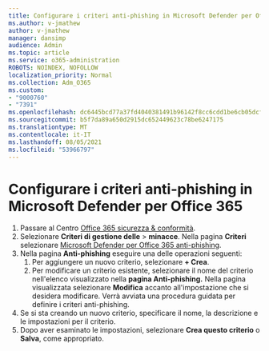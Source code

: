 ```yaml
---
title: Configurare i criteri anti-phishing in Microsoft Defender per Office 365
ms.author: v-jmathew
author: v-jmathew
manager: dansimp
audience: Admin
ms.topic: article
ms.service: o365-administration
ROBOTS: NOINDEX, NOFOLLOW
localization_priority: Normal
ms.collection: Adm_O365
ms.custom:
- "9000760"
- "7391"
ms.openlocfilehash: dc6445bcd77a37fd4040381491b96142f8cc6cdd1be6cb05dcfba0c4a9a55dc5
ms.sourcegitcommit: b5f7da89a650d2915dc652449623c78be6247175
ms.translationtype: MT
ms.contentlocale: it-IT
ms.lasthandoff: 08/05/2021
ms.locfileid: "53966797"
---
```

# <a name="set-up-anti-phishing-policies-in-microsoft-defender-for-office-365"></a>Configurare i criteri anti-phishing in Microsoft Defender per Office 365

1. Passare al Centro [Office 365 sicurezza & conformità](https://go.microsoft.com/fwlink/p/?linkid=2077143).
2. Selezionare **Criteri di gestione delle**  >  **minacce**. Nella pagina **Criteri** selezionare [Microsoft Defender per Office 365 anti-phishing](https://go.microsoft.com/fwlink/?linkid=2101369).
3. Nella pagina **Anti-phishing** eseguire una delle operazioni seguenti:
    1. Per aggiungere un nuovo criterio, selezionare **+ Crea**.
    1. Per modificare un criterio esistente, selezionare il nome del criterio nell'elenco visualizzato nella **pagina Anti-phishing.** Nella pagina visualizzata selezionare **Modifica** accanto all'impostazione che si desidera modificare. Verrà avviata una procedura guidata per definire i criteri anti-phishing.
4. Se si sta creando un nuovo criterio, specificare il nome, la descrizione e le impostazioni per il criterio.
5. Dopo aver esaminato le impostazioni, selezionare **Crea questo criterio** o **Salva**, come appropriato.

